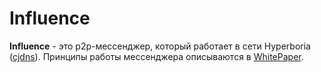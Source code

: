 # Influence
**Influence** - это p2p-мессенджер, который работает в сети Hyperboria ([cjdns](https://github.com/cjdelisle/cjdns)). Принципы работы мессенджера описываются в [WhitePaper](https://github.com/ChronosX88/Influence/blob/develop/doc/WhitePaper.md).
